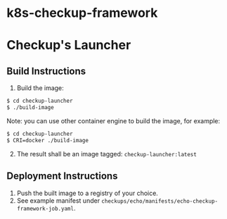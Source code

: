 # k8s-checkup-framework

# Checkup's Launcher
## Build Instructions
1. Build the image:
```bash
$ cd checkup-launcher
$ ./build-image
```

Note: you can use other container engine to build the image, for example:
```bash
$ cd checkup-launcher
$ CRI=docker ./build-image
```
2. The result shall be an image tagged: `checkup-launcher:latest`

## Deployment Instructions
1. Push the built image to a registry of your choice.
2. See example manifest under `checkups/echo/manifests/echo-checkup-framework-job.yaml`.